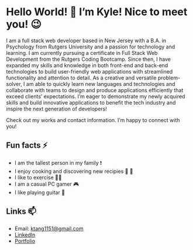 # Hello World! 👋 I’m Kyle! Nice to meet you! 😉

I am a full stack web developer based in New Jersey with a B.A. in Psychology from Rutgers University and a passion for technology and learning. I am currently pursuing a certificate in Full Stack Web Development from the Rutgers Coding Bootcamp. Since then, I have expanded my skills and knowledge in both front-end and back-end technologies to build user-friendly web applications with streamlined functionality and attention to detail. As a creative and versatile problem-solver, I am able to quickly learn new languages and technologies and collaborate with teams to design and produce applications efficiently that exceed clients’ expectations. I’m eager to demonstrate my newly acquired skills and build innovative applications to benefit the tech industry and inspire the next generation of developers!

Check out my works and contact information. I’m happy to connect with you! 

## Fun facts ⚡
- I am the tallest person in my family ❗
- I enjoy cooking and discovering new recipies 🔪 🥘
- I like to exercise 🏃‍♂️
- I am a casual PC gamer 🎮
- I like playing guitar 🎸

## Links 📫
- Email: ktang1151@gmail.com
- [LinkedIn](https://www.linkedin.com/in/kyle-tang-/)
- [Portfolio](https://kt946.github.io/my-portfolio/)


<!--
**kt946/kt946** is a ✨ _special_ ✨ repository because its `README.md` (this file) appears on your GitHub profile.

Here are some ideas to get you started:

- 🔭 I’m currently working on ...
- 🌱 I’m currently learning ...
- 👯 I’m looking to collaborate on ...
- 🤔 I’m looking for help with ...
- 💬 Ask me about ...
- 📫 How to reach me: ...
- 😄 Pronouns: ...
- ⚡ Fun fact: ...
-->
